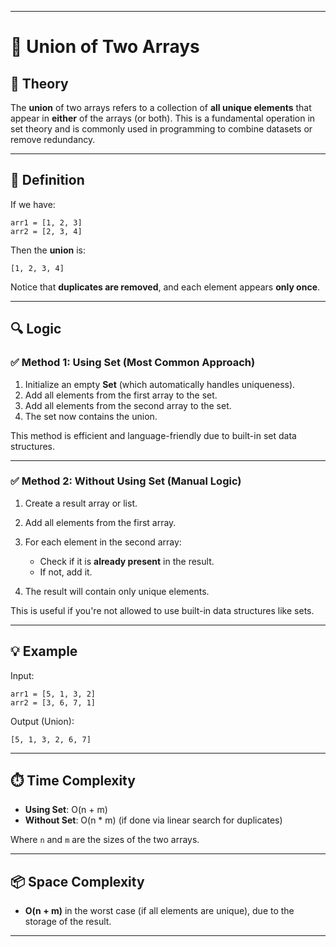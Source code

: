 
---

# 🔗 Union of Two Arrays

## 📖 Theory

The **union** of two arrays refers to a collection of **all unique elements** that appear in **either** of the arrays (or both). This is a fundamental operation in set theory and is commonly used in programming to combine datasets or remove redundancy.

---

## 🧠 Definition

If we have:

```
arr1 = [1, 2, 3]
arr2 = [2, 3, 4]
```

Then the **union** is:

```
[1, 2, 3, 4]
```

Notice that **duplicates are removed**, and each element appears **only once**.

---

## 🔍 Logic

### ✅ Method 1: Using Set (Most Common Approach)

1. Initialize an empty **Set** (which automatically handles uniqueness).
2. Add all elements from the first array to the set.
3. Add all elements from the second array to the set.
4. The set now contains the union.

This method is efficient and language-friendly due to built-in set data structures.

---

### ✅ Method 2: Without Using Set (Manual Logic)

1. Create a result array or list.
2. Add all elements from the first array.
3. For each element in the second array:

   * Check if it is **already present** in the result.
   * If not, add it.
4. The result will contain only unique elements.

This is useful if you're not allowed to use built-in data structures like sets.

---

## 💡 Example

Input:

```
arr1 = [5, 1, 3, 2]
arr2 = [3, 6, 7, 1]
```

Output (Union):

```
[5, 1, 3, 2, 6, 7]
```

---

## ⏱️ Time Complexity

* **Using Set**: O(n + m)
* **Without Set**: O(n \* m) (if done via linear search for duplicates)

Where `n` and `m` are the sizes of the two arrays.

---

## 📦 Space Complexity

* **O(n + m)** in the worst case (if all elements are unique), due to the storage of the result.

---
